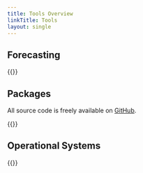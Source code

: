 ```yaml
---
title: Tools Overview
linkTitle: Tools
layout: single
---
```

## Forecasting

{{<forecasting>}}

## Packages

All source code is freely available on [GitHub](https://github.com/cmu-delphi/).

{{<tools>}}

## Operational Systems

{{<systems>}}
